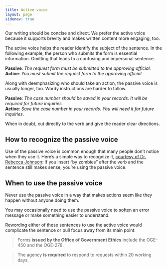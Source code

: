 ```yaml
---
title: Active voice
layout: page
sidenav: true
---
```


Our writing should be concise and direct. We prefer the active voice because it supports brevity and makes written content more engaging, too.

The active voice helps the reader identify the subject of the sentence. In the following example, the person who submits the form is essential information. Omitting that leads to a confusing and impersonal sentence.

**Passive**: _The request form must be submitted to the approving official._  
**Active**: _You must submit the request form to the approving official._

Along with deemphasizing who should take an action, the passive voice is usually longer, too. Wordy instructions are harder to follow.

**Passive**: _The case number should be saved in your records. It will be required for future inquiries._  
**Active**: _Save the case number in your records. You will need it for future inquiries._

When in doubt, cut directly to the verb and give the reader clear directions.

## How to recognize the passive voice

Use of the passive voice is common enough that many people don’t notice when they use it. Here’s a simple way to recognize it, [courtesy of Dr. Rebecca Johnson](https://twitter.com/johnsonr/status/259012668298506240): If you insert “by zombies” after the verb and the sentence still makes sense, you’re using the passive voice.

## When to use the passive voice

Never use the passive voice in a way that makes actions seem like they happen without anyone doing them.

You may occasionally need to use the passive voice to soften an error message or make something easier to understand.

Rewording either of these sentences to use the active voice would complicate the sentence or pull focus away from its main point:

> Forms __issued by the Office of Government Ethics__ include the OGE-450 and the OGE-278.  

> The agency __is required__ to respond to requests within 20 working days.
